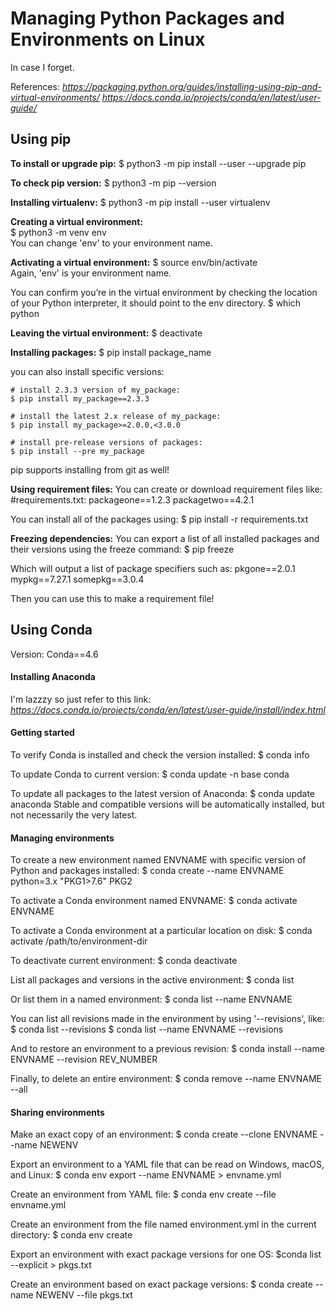 # Managing Python Packages and Environments on Linux
In case I forget.

References:
*https://packaging.python.org/guides/installing-using-pip-and-virtual-environments/*
*https://docs.conda.io/projects/conda/en/latest/user-guide/*


## Using pip

**To install or upgrade pip:**
    $ python3 -m pip install --user --upgrade pip

**To check pip version:**
    $ python3 -m pip --version

**Installing virtualenv:**
    $ python3 -m pip install --user virtualenv

**Creating a virtual environment:**  
    $ python3 -m venv env          
You can change 'env' to your environment name.

**Activating a virtual environment:**
    $ source env/bin/activate       
Again, 'env' is your environment name.

You can confirm you’re in the virtual environment by checking the location of your Python interpreter, it should point to the env directory.
    $ which python

**Leaving the virtual environment:**
    $ deactivate

**Installing packages:**
    $ pip install package_name
    
you can also install specific versions:

    # install 2.3.3 version of my_package:
    $ pip install my_package==2.3.3  
    
    # install the latest 2.x release of my_package:
    $ pip install my_package>=2.0.0,<3.0.0

    # install pre-release versions of packages:
    $ pip install --pre my_package

pip supports installing from git as well!

**Using requirement files:**
You can create or download requirement files like:
    #requirements.txt:
    packageone==1.2.3
    packagetwo==4.2.1

You can install all of the packages using:
    $ pip install -r requirements.txt

**Freezing dependencies:**
You can export a list of all installed packages and their versions using the freeze command:
    $ pip freeze

Which will output a list of package specifiers such as:
    pkgone==2.0.1
    mypkg==7.27.1
    somepkg==3.0.4

Then you can use this to make a requirement file!



## Using Conda

Version: Conda==4.6

#### Installing Anaconda

I'm lazzzy so just refer to this link:
*https://docs.conda.io/projects/conda/en/latest/user-guide/install/index.html*

#### Getting started

To verify Conda is installed and check the version installed:
    $ conda info

To update Conda to current version:
    $ conda update -n base conda

To update all packages to the latest version of Anaconda:
    $ conda update anaconda
Stable and compatible versions will be automatically installed, but not necessarily the very latest. 

#### Managing environments

To create a new environment named ENVNAME with specific version of Python and packages installed: 
    $ conda create --name ENVNAME python=3.x "PKG1>7.6" PKG2

To activate a Conda environment named ENVNAME:
    $ conda activate ENVNAME

To activate a Conda environment at a particular location on disk:
    $ conda activate /path/to/environment-dir

To deactivate current environment:
    $ conda deactivate

List all packages and versions in the active environment:
    $ conda list

Or list them in a named environment:
    $ conda list --name ENVNAME

You can list all revisions made in the environment by using '--revisions', like:
    $ conda list --revisions
    $ conda list --name ENVNAME --revisions

And to restore an environment to a previous revision:
    $ conda install --name ENVNAME --revision REV_NUMBER

Finally, to delete an entire environment:
    $ conda remove --name ENVNAME --all

#### Sharing environments

Make an exact copy of an environment:
    $ conda create --clone ENVNAME --name NEWENV

Export an environment to a YAML file that can be read on Windows, macOS, and Linux:
    $ conda env export --name ENVNAME > envname.yml

Create an environment from YAML file:
    $ conda env create --file envname.yml

Create an environment from the file named environment.yml in the current directory:
    $ conda env create

Export an environment with exact package versions for one OS:
    $conda list --explicit > pkgs.txt

Create an environment based on exact package versions:
    $ conda create --name NEWENV --file pkgs.txt

